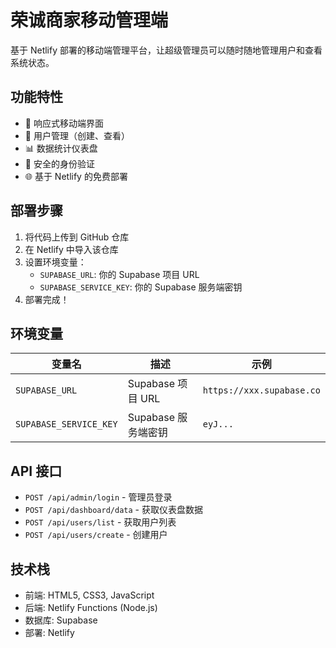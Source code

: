 # 荣诚商家移动管理端

基于 Netlify 部署的移动端管理平台，让超级管理员可以随时随地管理用户和查看系统状态。

## 功能特性

- 📱 响应式移动端界面
- 👥 用户管理（创建、查看）
- 📊 数据统计仪表盘
- 🔐 安全的身份验证
- 🌐 基于 Netlify 的免费部署

## 部署步骤

1. 将代码上传到 GitHub 仓库
2. 在 Netlify 中导入该仓库
3. 设置环境变量：
   - `SUPABASE_URL`: 你的 Supabase 项目 URL
   - `SUPABASE_SERVICE_KEY`: 你的 Supabase 服务端密钥
4. 部署完成！

## 环境变量

| 变量名 | 描述 | 示例 |
|--------|------|------|
| `SUPABASE_URL` | Supabase 项目 URL | `https://xxx.supabase.co` |
| `SUPABASE_SERVICE_KEY` | Supabase 服务端密钥 | `eyJ...` |

## API 接口

- `POST /api/admin/login` - 管理员登录
- `POST /api/dashboard/data` - 获取仪表盘数据
- `POST /api/users/list` - 获取用户列表
- `POST /api/users/create` - 创建用户

## 技术栈

- 前端: HTML5, CSS3, JavaScript
- 后端: Netlify Functions (Node.js)
- 数据库: Supabase
- 部署: Netlify